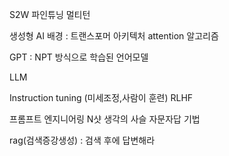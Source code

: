 S2W
파인튜닝
멀티턴

생성형 AI 배경 : 트랜스포머 아키텍처
attention 알고리즘

GPT : NPT 방식으로 학습된 언어모델

LLM

Instruction tuning (미세조정,사람이 훈련)
RLHF 


프롬프트 엔지니어링
N샷
생각의 사슬 
자문자답 기법

rag(검색증강생성) : 검색 후에 답변해라
 
